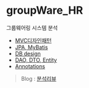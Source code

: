 # groupWare_HR
그룹웨어링 시스템 분석

- [MVC디자인패턴](https://github.com/lokyyyi/groupWare_HR/blob/main/MVC.md)
- [JPA, MyBatis](https://github.com/lokyyyi/groupWare_HR/blob/main/JPA%2C%20MyBatis.md)
- [DB design](https://github.com/lokyyyi/groupWare_HR/blob/main/DB%20design.md)
- [DAO, DTO, Entity](https://github.com/lokyyyi/groupWare_HR/blob/main/DAO%20DTO%20Entity%20%EC%B0%A8%EC%9D%B4%EC%A0%90.md)
- [Annotations](https://github.com/lokyyyi/groupWare_HR/blob/main/Annotation.md)

>Blog : [분석리뷰](https://lokyyyi-tech.tistory.com/category/%EC%BD%94%EB%94%A9%EC%9D%B4%EC%95%BC%EA%B8%B0/%EA%B7%B8%EB%A3%B9%EC%9B%A8%EC%96%B4%EC%8B%9C%EC%8A%A4%ED%85%9C%20%EC%BD%94%EB%93%9C%EB%A6%AC%EB%B7%B0)
